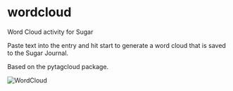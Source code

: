 wordcloud
=========

Word Cloud activity for Sugar

Paste text into the entry and hit start to generate a word cloud that is saved to the Sugar Journal.

Based on the pytagcloud package.

![WordCloud](https://user-images.githubusercontent.com/689226/85953577-1317a500-b98f-11ea-96bb-66a053ddb97a.png)
